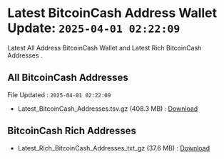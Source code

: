 # Latest BitcoinCash Address Wallet Update: `2025-04-01 02:22:09`

Latest All Address BitcoinCash Wallet and Latest Rich BitcoinCash Addresses .

## All BitcoinCash Addresses

File Updated : `2025-04-01 02:22:09`

- Latest_BitcoinCash_Addresses.tsv.gz (408.3 MB) : [Download](https://github.com/Pymmdrza/Rich-Address-Wallet/releases/tag/BitcoinCash)

## BitcoinCash Rich Addresses

- Latest_Rich_BitcoinCash_Addresses_txt_gz (37.6 MB) : [Download](https://github.com/Pymmdrza/Rich-Address-Wallet/releases/tag/BitcoinCash)
